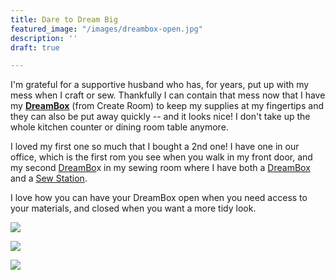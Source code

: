 ```yaml
---
title: Dare to Dream Big
featured_image: "/images/dreambox-open.jpg"
description: ''
draft: true

---
```

I'm grateful for a supportive husband who has, for years, put up with my mess when I craft or sew.  Thankfully I can contain that mess now that I have my [**DreamBox**](https://www.createroom.com/?ref=YJvA8 "Create Room link") (from Create Room) to keep my supplies at my fingertips and they can also be put away quickly -- and it looks nice!  I don't take up the whole kitchen counter or dining room table anymore.

I loved my first one so much that I bought a 2nd one!  I have one in our office, which is the first rom you see when you walk in my front door, and my second [DreamBo](https://www.createroom.com/?ref=YJvA8 "US link")x in my sewing room where I have both a [DreamBox](https://www.createroom.com/?ref=YJvA8 "DreamBox link USA") and a [Sew Station](https://www.createroom.com/collections/furniture/products/sew-station?ref=YJvA8 "Sew Station link USA").

I love how you can have your DreamBox open when you need access to your materials, and closed when you want a more tidy look.

![](/images/dreambox-open-and-closed.JPG)

![](/images/img_0347.jpg)

![](/images/gillespie-stacey4-27-21-39.jpg)
